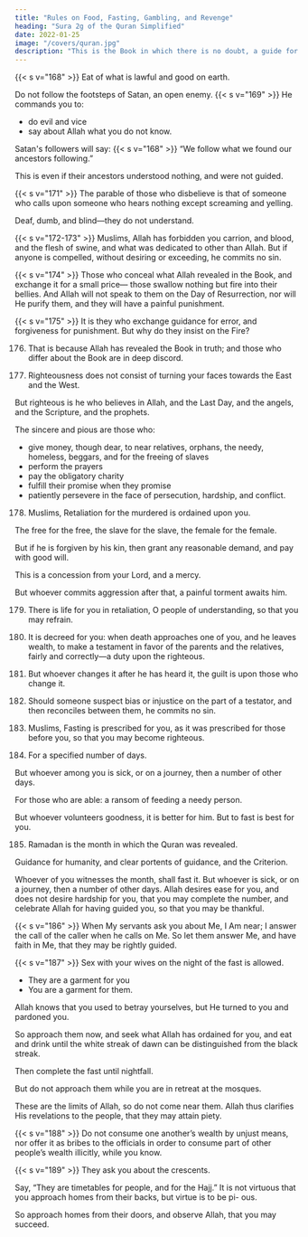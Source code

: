 ```yaml
---
title: "Rules on Food, Fasting, Gambling, and Revenge"
heading: "Sura 2g of the Quran Simplified"
date: 2022-01-25
image: "/covers/quran.jpg"
description: "This is the Book in which there is no doubt, a guide for the righteous."
---
```



{{< s v="168" >}} Eat of what is lawful and good on earth. 

Do not follow the footsteps of Satan, an open enemy. {{< s v="169" >}} He commands you to:
- do evil and vice
- say about Allah what you do not know.

Satan's followers will say:  {{< s v="168" >}} <!-- And when it is said to them, “Follow what Allah has revealed,” they say, --> “We follow what we found our ancestors following.” 

This is even if their ancestors understood nothing, and were not guided. 

{{< s v="171" >}} The parable of those who disbelieve is that of someone who calls upon someone who hears nothing except screaming and yelling.

Deaf, dumb, and blind—they do not understand.


{{< s v="172-173" >}} Muslims, <!--  Eat of the good things We have provided for you, and give thanks to
Allah, if it is Him that you serve. --> Allah has forbidden you carrion, and blood, and the flesh of swine, and what was dedicated to other than Allah. But if anyone is compelled, without desiring or exceeding, he commits no sin.

{{< s v="174" >}} Those who conceal what Allah revealed in the Book, and exchange it for a small price— those swallow nothing but fire into their bellies. And Allah will not speak to them on the Day of Resurrection, nor will He purify them, and they will have a painful punishment.

{{< s v="175" >}} It is they who exchange guidance for error, and forgiveness for punishment. But why do
they insist on the Fire?

176. That is because Allah has revealed the Book in truth; and those who differ about the
Book are in deep discord.

177. Righteousness does not consist of turning your faces towards the East and the West. 

But righteous is he who believes in Allah, and the Last Day, and the angels, and the Scripture, and the prophets. 

The sincere and pious are those who:
- give money, though dear, to near relatives, orphans, the needy, homeless, beggars, and for the freeing of slaves
- perform the prayers
- pay the obligatory charity
- fulfill their promise when they promise
- patiently persevere in the face of persecution, hardship, and conflict. 

178. Muslims,  Retaliation for the murdered is ordained upon you. 

The free for the free, the slave for the slave, the female for the female. 

But if he is forgiven by his kin, then grant any reasonable demand, and pay with good will. 

This is a concession from your Lord, and a mercy. 

But whoever commits aggression after that, a painful torment awaits him.

179. There is life for you in retaliation, O people of understanding, so that you may refrain.

180. It is decreed for you: when death approaches one of you, and he leaves wealth, to
make a testament in favor of the parents and the relatives, fairly and correctly—a duty upon the righteous.

181. But whoever changes it after he has heard it, the guilt is upon those who change it.

182. Should someone suspect bias or injustice on the part of a testator, and then reconciles
between them, he commits no sin. 

183. Muslims,  Fasting is prescribed for you, as it was prescribed for those before you, so that you may become righteous.

184. For a specified number of days. 

But whoever among you is sick, or on a journey, then a number of other days. 

For those who are able: a ransom of feeding a needy person. 

But whoever volunteers goodness, it is better for him. But to fast is best for you.

185. Ramadan is the month in which the Quran was revealed. 

Guidance for humanity, and clear portents of guidance, and the Criterion. 

Whoever of you witnesses the month, shall fast it. But whoever is sick, or on a journey,
then a number of other days. Allah desires ease for you, and does not desire hardship for you, that you may complete the number, and celebrate Allah for having guided you, so that you may be thankful.

{{< s v="186" >}} When My servants ask you about Me, I Am near; I answer the call of the caller when he calls on Me. So let them answer Me, and have faith in Me, that they may be rightly guided.

{{< s v="187" >}} Sex with your wives on the night of the fast is allowed. 
- They are a garment for you
- You are a garment for them. 

Allah knows that you used to betray yourselves, but He turned to you and pardoned you. 

So approach them now, and seek what Allah has ordained for you, and eat and drink until the white streak of dawn can be distinguished from the black streak. 

Then complete the fast until nightfall. 

But do not approach them while you are in retreat at the mosques. 

These are the limits of Allah, so do not come near them. Allah thus clarifies His revelations to the people, that they may attain piety.

{{< s v="188" >}} Do not consume one another’s wealth by unjust means, nor offer it as bribes to the officials in order to consume part of other
people’s wealth illicitly, while you know. 

{{< s v="189" >}} They ask you about the crescents. 

Say, “They are timetables for people, and for the Hajj.” It is not virtuous that you approach homes from their backs, but virtue is to be pi-
ous. 

So approach homes from their doors, and observe Allah, that you may succeed.

